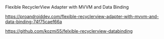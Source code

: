 Flexible RecyclerView Adapter with MVVM and Data Binding

https://proandroiddev.com/flexible-recyclerview-adapter-with-mvvm-and-data-binding-74f75caef66a


https://github.com/kozmi55/felxible-recyclerview-databinding

